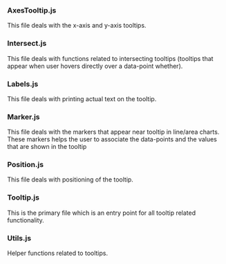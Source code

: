 ### AxesTooltip.js

This file deals with the x-axis and y-axis tooltips.

### Intersect.js

This file deals with functions related to intersecting tooltips (tooltips that appear when user hovers directly over a
data-point whether).

### Labels.js

This file deals with printing actual text on the tooltip.

### Marker.js

This file deals with the markers that appear near tooltip in line/area charts. These markers helps the user to associate
the data-points and the values that are shown in the tooltip

### Position.js

This file deals with positioning of the tooltip.

### Tooltip.js

This is the primary file which is an entry point for all tooltip related functionality.

### Utils.js

Helper functions related to tooltips.
